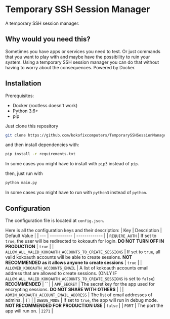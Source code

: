 # Temporary SSH Session Manager
A temporary SSH session manager.

## Why would you need this?
Sometimes you have apps or services you need to test. Or just commands that you want to play with and maybe have the possibility to ruin your system. Using a temporary SSH session manager you can do that without having to worry about the consequences. Powered by Docker.

## Installation

Prerequisites:
- Docker (rootless doesn't work)
- Python 3.6+
- pip

Just clone this repository
```bash
git clone https://github.com/kokofixcomputers/TemporarySSHSessionManager
```
and then install dependencies with:
```bash
pip install -r requirements.txt
``` 
In some cases you might have to install with `pip3` instead of `pip`.

then, just run with
```bash
python main.py
```
In some cases you might have to run with `python3` instead of `python`.

## Configuration
The configuration file is located at `config.json`.

Here is all the configuration keys and their description:
| Key | Description | Default Value |
| --- | ----------- | ------------- |
| `REQUIRE_AUTH` | If set to `true`, the user will be redirected to kokoauth for login. **DO NOT TURN OFF IN PRODUCTION** | `true` |
| `ALLOW_ALL_VALID_KOKOAUTH_ACCOUNTS_TO_CREATE_SESSIONS` | If set to `true`, all valid kokoauth accounts will be able to create sessions. **NOT RECOMMENDED as it allows anyone to create sessions** | `true` |
| `ALLOWED_KOKOAUTH_ACCOUNTS_EMAIL` | A list of kokoauth accounts email address that are allowed to create sessions. (ONLY IF `ALLOW_ALL_VALID_KOKOAUTH_ACCOUNTS_TO_CREATE_SESSIONS` is set to `false`) **RECOMMENDED** | `` |
| `APP_SECRET` | The secret key for the app used for encrypting sessions. **DO NOT SHARE WITH OTHERS** | <randomly generated> |
| `ADMIN_KOKOAUTH_ACCOUNT_EMAIL_ADDRESS` | The list of email addresses of admins. | `[]` |
| `DEBUG_MODE` | If set to `true`, the app will run in debug mode. **NOT RECOMMENDED FOR PRODUCTION USE** | `false` |
| `PORT` | The port the app will run on. | `2271` |